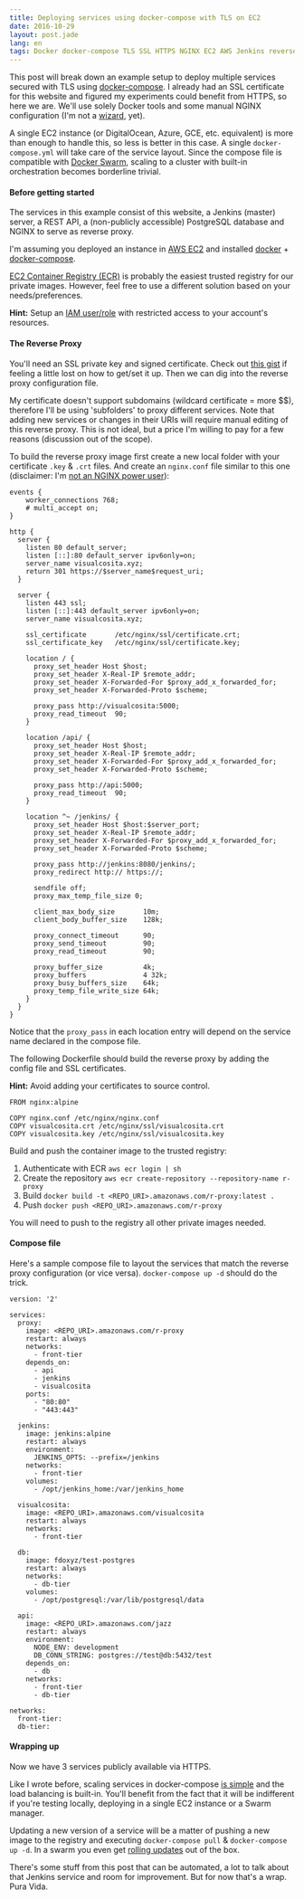 ```yaml
---
title: Deploying services using docker-compose with TLS on EC2
date: 2016-10-29
layout: post.jade
lang: en
tags: Docker docker-compose TLS SSL HTTPS NGINX EC2 AWS Jenkins reverse proxy
---
```


This post will break down an example setup to deploy multiple services secured with TLS using [docker-compose](https://docs.docker.com/compose/overview/). I already had an SSL certificate for this website and figured my experiments could benefit from HTTPS, so here we are. We'll use solely Docker tools and some manual NGINX configuration (I'm not a [wizard](http://27.media.tumblr.com/tumblr_lp0e10nvet1qc85hro1_500.gif), yet).

A single EC2 instance (or DigitalOcean, Azure, GCE, etc. equivalent) is more than enough to handle this, so less is better in this case. A single `docker-compose.yml` will take care of the service layout. Since the compose file is compatible with [Docker Swarm](https://docker.github.io/swarm/overview/), scaling to a cluster with built-in orchestration becomes borderline trivial.

#### Before getting started

The services in this example consist of this website, a Jenkins (master) server, a REST API, a (non-publicly accessible) PostgreSQL database and NGINX to serve as reverse proxy.

I'm assuming you deployed an instance in [AWS EC2](https://docs.aws.amazon.com/AWSEC2/latest/UserGuide/EC2_GetStarted.html) and installed [docker](https://docs.docker.com/engine/installation/linux/ubuntulinux/) + [docker-compose](https://github.com/docker/compose/releases).

[EC2 Container Registry (ECR)](https://aws.amazon.com/ecr/) is probably the easiest trusted registry for our private images. However, feel free to use a different solution based on your needs/preferences.

__Hint:__ Setup an [IAM user/role](http://docs.aws.amazon.com/IAM/latest/UserGuide/introduction.html) with restricted access to your account's resources.

#### The Reverse Proxy

You'll need an SSL private key and signed certificate. Check out [this gist](https://gist.github.com/bradmontgomery/6487319) if feeling a little lost on how to get/set it up. Then we can dig into the reverse proxy configuration file.

My certificate doesn't support subdomains (wildcard certificate = more $$), therefore I'll be using 'subfolders' to proxy different services. Note that adding new services or changes in their URIs will require manual editing of this reverse proxy. This is not ideal, but a price I'm willing to pay for a few reasons (discussion out of the scope).

To build the reverse proxy image first create a new local folder with your certificate `.key` & `.crt` files. And create an `nginx.conf` file similar to this one (disclaimer: I'm [not an NGINX power user](https://twitter.com/thepracticaldev/status/705825638851149824)):

```
events {
	worker_connections 768;
	# multi_accept on;
}

http {
  server {
    listen 80 default_server;
    listen [::]:80 default_server ipv6only=on;
    server_name visualcosita.xyz;
    return 301 https://$server_name$request_uri;
  }

  server {
    listen 443 ssl;
    listen [::]:443 default_server ipv6only=on;
    server_name visualcosita.xyz;

    ssl_certificate       /etc/nginx/ssl/certificate.crt;
    ssl_certificate_key   /etc/nginx/ssl/certificate.key;

    location / {
      proxy_set_header Host $host;
      proxy_set_header X-Real-IP $remote_addr;
      proxy_set_header X-Forwarded-For $proxy_add_x_forwarded_for;
      proxy_set_header X-Forwarded-Proto $scheme;

      proxy_pass http://visualcosita:5000;
      proxy_read_timeout  90;
    }

    location /api/ {
      proxy_set_header Host $host;
      proxy_set_header X-Real-IP $remote_addr;
      proxy_set_header X-Forwarded-For $proxy_add_x_forwarded_for;
      proxy_set_header X-Forwarded-Proto $scheme;

      proxy_pass http://api:5000;
      proxy_read_timeout  90;
    }

    location ^~ /jenkins/ {
      proxy_set_header Host $host:$server_port;
      proxy_set_header X-Real-IP $remote_addr;
      proxy_set_header X-Forwarded-For $proxy_add_x_forwarded_for;
      proxy_set_header X-Forwarded-Proto $scheme;

      proxy_pass http://jenkins:8080/jenkins/;
      proxy_redirect http:// https://;

      sendfile off;
      proxy_max_temp_file_size 0;

      client_max_body_size       10m;
      client_body_buffer_size    128k;

      proxy_connect_timeout      90;
      proxy_send_timeout         90;
      proxy_read_timeout         90;

      proxy_buffer_size          4k;
      proxy_buffers              4 32k;
      proxy_busy_buffers_size    64k;
      proxy_temp_file_write_size 64k;
    }
  }
}

```

Notice that the `proxy_pass` in each location entry will depend on the service name declared in the compose file.

The following Dockerfile should build the reverse proxy by adding the config file and SSL certificates.

__Hint:__ Avoid adding your certificates to source control.

```
FROM nginx:alpine

COPY nginx.conf /etc/nginx/nginx.conf
COPY visualcosita.crt /etc/nginx/ssl/visualcosita.crt
COPY visualcosita.key /etc/nginx/ssl/visualcosita.key
```

Build and push the container image to the trusted registry:
1. Authenticate with ECR `aws ecr login | sh`
2. Create the repository  `aws ecr create-repository --repository-name r-proxy`
2. Build `docker build -t <REPO_URI>.amazonaws.com/r-proxy:latest .`
3. Push `docker push <REPO_URI>.amazonaws.com/r-proxy`

You will need to push to the registry all other private images needed.

#### Compose file

Here's a sample compose file to layout the services that match the reverse proxy configuration (or vice versa). `docker-compose up -d` should do the trick.

```
version: '2'

services:
  proxy:
    image: <REPO_URI>.amazonaws.com/r-proxy
    restart: always
    networks:
      - front-tier
    depends_on:
      - api
      - jenkins
      - visualcosita
    ports:
      - "80:80"
      - "443:443"

  jenkins:
    image: jenkins:alpine
    restart: always
    environment:
      JENKINS_OPTS: --prefix=/jenkins
    networks:
      - front-tier
    volumes:
      - /opt/jenkins_home:/var/jenkins_home

  visualcosita:
    image: <REPO_URI>.amazonaws.com/visualcosita
    restart: always
    networks:
      - front-tier

  db:
    image: fdoxyz/test-postgres
    restart: always
    networks:
      - db-tier
    volumes:
      - /opt/postgresql:/var/lib/postgresql/data

  api:
    image: <REPO_URI>.amazonaws.com/jazz
    restart: always
    environment:
      NODE_ENV: development
      DB_CONN_STRING: postgres://test@db:5432/test
    depends_on:
      - db
    networks:
      - front-tier
      - db-tier

networks:
  front-tier:
  db-tier:
```

#### Wrapping up

Now we have 3 services publicly available via HTTPS.

Like I wrote before, scaling services in docker-compose [is simple](https://docs.docker.com/compose/reference/scale/) and the load balancing is built-in. You'll benefit from the fact that it will be indifferent if you're testing locally, deploying in a single EC2 instance or a Swarm manager.

Updating a new version of a service will be a matter of pushing a new image to the registry and executing `docker-compose pull` & `docker-compose up -d`. In a swarm you even get [rolling updates](https://docs.docker.com/engine/swarm/swarm-tutorial/rolling-update/) out of the box.

There's some stuff from this post that can be automated, a lot to talk about that Jenkins service and room for improvement. But for now that's a wrap. Pura Vida.
